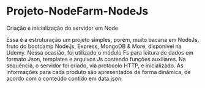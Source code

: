 # Projeto-NodeFarm-NodeJs
Criação e inicialização do servidor em Node

Essa é a estruturação um projeto simples, porém, muito bacana em NodeJs, fruto do bootcamp Node.js, Express, MongoDB & More, disponível na Udemy.
Nessa ocasião, foi utilizado o módulo Fs para leitura de dados em formato Json, templates e arquivos Js contendo funções auxiliares. Na sequência, o servidor foi criado, via protocolo HTTP, e inicializado. As informações para cada produto são apresentados de forma dinâmica, de acordo com o conteúdo contido em data.json.
